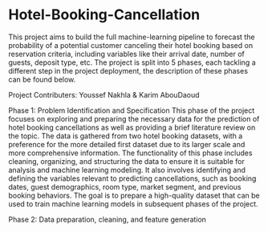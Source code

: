 # Hotel-Booking-Cancellation
This project aims to build the full machine-learning pipeline to forecast the probability of a potential customer canceling their hotel booking based on reservation criteria, including variables like their arrival date, number of guests, deposit type, etc. The project is split into 5 phases, each tackling a different step in the project deployment, the description of these phases can be found below.

Project Contributers: Youssef Nakhla & Karim AbouDaoud

Phase 1: Problem Identification and Specification
This phase of the project focuses on exploring and preparing the necessary data for the prediction of hotel booking cancellations as well as providing a brief literature review on the topic. The data is gathered from two hotel booking datasets, with a preference for the more detailed first dataset due to its larger scale and more comprehensive information. The functionality of this phase includes cleaning, organizing, and structuring the data to ensure it is suitable for analysis and machine learning modeling. It also involves identifying and defining the variables relevant to predicting cancellations, such as booking dates, guest demographics, room type, market segment, and previous booking behaviors. The goal is to prepare a high-quality dataset that can be used to train machine learning models in subsequent phases of the project.

Phase 2: Data preparation, cleaning, and feature generation
